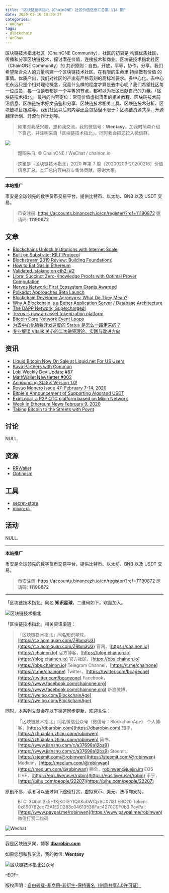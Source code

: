 ```yaml
---
title: "区块链技术指北（ChainONE）社区价值信息汇总第 114 期"
date: 2020-02-16 18:39:27
categories:
- WeChat
tags:
- Blockchain
- WeChat
---
```

区块链技术指北社区（ChainONE Community），社区的初衷是 构建优质社区，传播和分享区块链技术，探讨潜在价值，连接技术和商业。区块链技术指北社区（ChainONE Community）的 共识原则：自由，开放，平等，协作，分享。我们希望聚合众人的力量构建一个区块链技术社区。在有限的生命里 持续做有价值 的事情。优质产出，我们对社区的产出有严格苛刻的高标准要求。多中心化。去中心化永远只是个相对理论概念，究竟什么样的程度才算是去中心呢？我们希望社区每一位成员，每一位读者都是一个平等的节点，都可以为社区贡献自己的力量。「区块链技术指北」 最初的内容定位：常见价值虚拟货币的相关教程、区块链技术前沿信息、区块链技术好文品鉴和分享、区块链技术相关工具、区块链技术分析、区块链项目跟踪等。我们社区以后的内容还会包括但不限于：区块链资源共享、开源翻译计划、开源创作计划等。
<!-- more -->

> 如果对我感兴趣，想和我交流，我的微信号：**Wentasy**，加我时简单介绍下自己，并注明来自「区块链技术指北」，同时我会把您拉入微信群。

![](https://cdn.dbarobin.com/EFxCQjC.png)

> 题图来自: © ChainONE / WeChat / chainon.io

> 这里是「区块链技术指北」2020 年第 7 周（20200209-20200216）价值信息汇总。本汇总内容由群友集体贡献，感谢大家。

***

**本站推广**

币安是全球领先的数字货币交易平台，提供比特币、以太坊、BNB 以及 USDT 交易。

> 币安注册: https://accounts.binancezh.io/cn/register/?ref=11190872
> 邀请码: **11190872**

## 文章

* [Blockchains Unlock Institutions with Internet Scale](https://bbs.chainon.io/d/5233)
* [Built on Substrate: KILT Protocol](https://bbs.chainon.io/d/5234)
* [Blockstream 2019 Review: Building Foundations](https://bbs.chainon.io/d/5236)
* [How to Eat Gas in Ethereum](https://bbs.chainon.io/d/5237)
* [Validated, staking on eth2: #2](https://bbs.chainon.io/d/5238)
* [Libra: Succinct Zero-Knowledge Proofs with Optimal Prover Computation](https://bbs.chainon.io/d/5239)
* [Nervos Network: First Ecosystem Grants Awarded](https://bbs.chainon.io/d/5243)
* [Polkadot Approaches Beta Launch](https://bbs.chainon.io/d/5245)
* [Blockchain Developer Acronyms: What Do They Mean?](https://bbs.chainon.io/d/5246)
* [Why A Blockchain is a Better Application Server / Database Architecture](https://bbs.chainon.io/d/5250)
* [The DAPP Network, Supercharged!](https://bbs.chainon.io/d/5251)
* [Tezos is now an asset tokenization platform](https://bbs.chainon.io/d/5252)
* [Bitcoin Core Network Event Loops](https://bbs.chainon.io/d/5254)
* [为去中心化牺牲开发速度的 Status 是怎么一路走来的？](https://bbs.chainon.io/d/5258)
* [专业解读 Vitalik 关心的二次融资理论、实践与改进方向](https://bbs.chainon.io/d/5259)

## 资讯

* [Liquid Bitcoin Now On Sale at Liquid.net For US Users](https://bbs.chainon.io/d/5235)
* [Kava Partners with Commun](https://bbs.chainon.io/d/5240)
* [Loki Weekly Dev Update #87](https://bbs.chainon.io/d/5241)
* [MathWallet Newsletter #002](https://bbs.chainon.io/d/5242)
* [Announcing Status Version 1.0!](https://bbs.chainon.io/d/5244)
* [Revuo Monero Issue 47: February 7-14, 2020](https://bbs.chainon.io/d/5247)
* [Bitpie`s Announcement of Supporting Algorand USDT](https://bbs.chainon.io/d/5248)
* [ExinLocal, a P2P OTC platform based on Mixin Network](https://bbs.chainon.io/d/5249)
* [Week in Ethereum News February 9, 2020](https://bbs.chainon.io/d/5253)
* [Taking Bitcoin to the Streets with Poynt](https://bbs.chainon.io/d/5255)

## 讨论

NULL.

## 资源

* [RRWallet](https://bbs.chainon.io/d/5232)
* [Optimism](https://bbs.chainon.io/d/5257)

## 工具

* [secret-store](https://bbs.chainon.io/d/5256)
* [mixin-cli](https://bbs.chainon.io/d/5260)

## 活动

NULL.

***

**本站推广**

币安是全球领先的数字货币交易平台，提供比特币、以太坊、BNB 以及 USDT 交易。

> 币安注册: https://accounts.binancezh.io/cn/register/?ref=11190872
> 邀请码: **11190872**

***

「区块链技术指北」同名 **知识星球**，二维码如下，欢迎加入。

![区块链技术指北](https://cdn.dbarobin.com/3YzonTR.png)

「区块链技术指北」相关资讯渠道：

> 「区块链技术指北」同名知识星球，[https://t.xiaomiquan.com/ZRbmaU3](https://t.xiaomiquan.com/ZRbmaU3)
> 官网，[https://chainon.io](https://chainon.io)
> 官方博客，[https://blog.chainon.io](https://blog.chainon.io)
> 官方社区，[https://bbs.chainon.io](https://bbs.chainon.io)
> Telegram Channel，[https://t.me/chainone](https://t.me/chainone)
> Twitter，[https://twitter.com/bcageone](https://twitter.com/bcageone)
> Facebook，[https://www.facebook.com/chainone.org](https://www.facebook.com/chainone.org)
> 新浪微博，[https://weibo.com/BlockchainAge](https://weibo.com/BlockchainAge)

同时，本系列文章会在以下渠道同步更新，欢迎关注：

> 「区块链技术指北」同名微信公众号（微信号：BlockchainAge）
> 个人博客，[https://dbarobin.com](https://dbarobin.com)
> 知乎，[https://zhuanlan.zhihu.com/robinwen](https://zhuanlan.zhihu.com/robinwen)
> 简书，[https://www.jianshu.com/c/a37698a12ba9](https://www.jianshu.com/c/a37698a12ba9)
> Steemit，[https://steemit.com/@robinwen](https://steemit.com/@robinwen)
> Medium，[https://medium.com/@robinwan](https://medium.com/@robinwan)
> 掘金，[robinwen@juejin.im](https://juejin.im/user/5673ccae60b2260ee435f89a/posts)
> EOS LIVE，[https://eos.live/user/robin](https://eos.live/user/robin)
> 币乎，[https://bihu.com/people/22207](https://bihu.com/people/22207)

原创不易，读者可以通过如下途径打赏，虚拟货币、美元、法币均支持。

> BTC: 3QboL2k5HfKjKDrEYtQAKubWCjx9CX7i8f
> ERC20 Token: 0x8907B2ed72A1E2D283c04613536Fac4270C9F0b3
> PayPal: [https://www.paypal.me/robinwen](https://www.paypal.me/robinwen)
> 微信打赏二维码

![Wechat](https://cdn.dbarobin.com/SzoNl5b.jpg)

***

我是区块链罗宾，博客 **[dbarobin.com](https://dbarobin.com/)**

如果您想和我交流，我的微信: **Wentasy**

![区块链技术指北公众号](https://cdn.dbarobin.com/w0wignb.png)

–EOF–

版权声明：[自由转载-非商用-非衍生-保持署名（创意共享4.0许可证）](http://creativecommons.org/licenses/by-nc-nd/4.0/deed.zh)